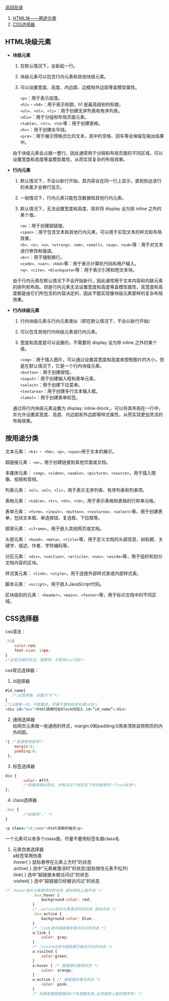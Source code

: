[返回目录](./vue教程.md)  
1. [HTML块——用途分类](#table2)  
2. [CSS选择器](#table1)

## HTML块级元素
* **块级元素**  
    1. 在默认情况下，会新起一行。  
    2. 块级元素可以包含行内元素和其他块级元素。  
    3. 可以设置宽度、高度、内边距、边框和外边距等盒模型属性。
     
        `<p>`：用于表示段落。  
        `<h1>` - `<h6>`：用于表示标题，h1 是最高级别的标题。  
        `<ul>`、`<ol>`、`<li>`：用于创建无序列表和有序列表。  
        `<div>`：用于分组和布局页面元素。  
        `<table>`、`<tr>`、`<td>`等：用于创建表格。  
        `<hr>`：用于创建水平线。  
        `<pre>`：用于展示预格式化的文本，其中的空格、回车等会保留在输出结果中。  
    
    由于块级元素会占据一整行，因此通常用于分隔和布局页面的不同区域，可以设置宽度和高度等盒模型属性，从而实现复杂的布局效果。

* **行内元素**   
  1. 默认情况下，不会以新行开始，其内容会在同一行上显示，直到到达该行的末尾才会换行显示。  
  2. 一般情况下，行内元素只能包含数据和其他行内元素。
  3. 默认情况下，无法设置宽度和高度，除非将 display 设为除 inline 之外的某个值。  
   
        `<a>`：用于创建超链接。  
        `<span>`：用于包含文本和其他行内元素，可以用于实现文本的样式和布局效果。  
        `<b>、<i>、<u>、<strong>、<em>、<small>、<sup>、<sub>`等：用于对文本进行修饰和强调。  
        `<br>`：用于强制换行。  
        `<code>、<var>、<kbd>`等：用于表示计算机代码和用户输入。  
        `<q>、<cite>、<blockquote>`等：用于表示引用和短文本块。  
        
    由于行内元素在默认情况下不会开始新行，因此通常用于文本内容和内联元素的排列和布局。但是行内元素无法设置宽度和高度等盒模型属性，其宽度和高度都是由它们所包含的内容决定的，因此不能实现像块级元素那样的复杂布局效果。


* **行内块级元素**
  1. 行内块级元素与行内元素类似（即在默认情况下，不会以新行开始）
  2. 可以包含其他行内块级元素或行内元素。
  3. 宽度和高度是可以设置的，不需要将 display 设为除 inline 之外的某个值。
   
        `<img>`：用于插入图片，可以通过设置其宽度和高度来控制图片的大小，但是在默认情况下，它是一个行内块级元素。  
        `<button>`：用于创建按钮。  
        `<input>`：用于创建输入框和表单元素。  
        `<select>`：用于创建下拉菜单。  
        `<textarea>`：用于创建多行文本输入框。  
        `<label>`：用于创建表单标签。    
        
    通过将行内块级元素设置为 display: inline-block;，可以将其布局在一行中，并允许设置其宽度、高度、内边距和外边距等样式属性，从而实现更加灵活的布局效果。  

## <a id= "table2">按用途分类</a>

文本元素： `<h1> ~ <h6>、<p>，<span>`用于文本的展示。

超链接元素： `<a>`，用于创建链接到其他页面或文档。

多媒体元素： `<img>、<video>、<audio>、<picture>、<source>`，用于插入图像、视频和音频。

列表元素： `<ul>、<ol>、<li>`，用于表示无序列表、有序列表和列表项。

表格元素： `<table>、<tr>、<th>、<td>`，用于表示表格和表格的行和单元格。

表单元素： `<form>、<input>、<button>、<textarea>、<select>`等，用于创建表单，包括文本框、单选按钮、复选框、下拉框等。

框架元素： `<iframe>`，用于嵌入其他网页或文档。

头部元素： `<head>、<meta>、<title>`等，用于定义文档的头部信息，如标题、关键字、描述、作者、字符编码等。

分区元素： `<div>、<section>、<article>、<nav>、<aside>`等，用于组织和划分文档内容的区块。

样式类元素： `<link>、<style>`，用于连接外部样式表或内部样式表。

脚本元素： `<script>`，用于嵌入JavaScript代码。

区块级别的元素： `<header>、<main>、<footer>`等，用于标识文档中的不同区域。


## <a id= "table1">CSS选择器</a>

css语法：
```js
.h1{
    color:red;
    font-size: 14px;
}
/*这是注释的写法，随便写，不影响css代码*/
```

css常见选择器：
1. id选择器

```js
#id_name{
   /*id选择器，前置为‘#’*/ 
}
/*id是唯一的，不能重复。尽量不要用标签名做id名*/
<div id="box">html调用时在block内加入 id=“id_name”</div>
```

2. 通用选择器  
   给网页元素做一些通用的样式，margin:0和padding:0用来清除自带网页的内外间距。
```js
*{ /*直接使用星号*/ 
	margin:0;
	padding:0;
 };
```

3. 标签选择器  
```js
div {
		color: #fff;
        /*直接使用标签名，所有在这个标签名下的块使用同一个css标准*/
};
```

4. class选择器  
```js
.box {
		/*前置用‘.’ */
}

<p class="id_name">html调用的格式<p>
```
一个元素可以有多个class值，尽量不要用标签名做class名

1. 元素伪类选择器  
a标签常用伪类  
:hover{ } 鼠标悬停在元素上方时”的状态  
:active{ } 选中”元素被激活时”的状态(鼠标按住元素不松开)  
:link{ } 选中”超链接未被访问过”的状态  
:visited{ } 选中”超链接已经被访问过”的状态  
```js
/* :hover选中元素悬停时的状态 鼠标停在上面不动 */
			.box:hover {
				background-color: red;
			}
			/* :active选中元素激活时的状态 鼠标点击 */
			.box:active {
				background-color: blue;
			}
			/* :link选中超链接未被访问过的状态 */
			a:link {
				color: gray;
			}
			/* :visited选中超链接已被访问过的状态 */
			a:visited {
				color:green;
			}
			a:hover { /* 超链接的悬停状态 */
				color: orange;
			}
			a:active { /* 超链接的激活状态 */
				color: pink;
			}
			/* 如果想要超链接的4个伪类都生效,必须按照上面的顺序写! */
```

